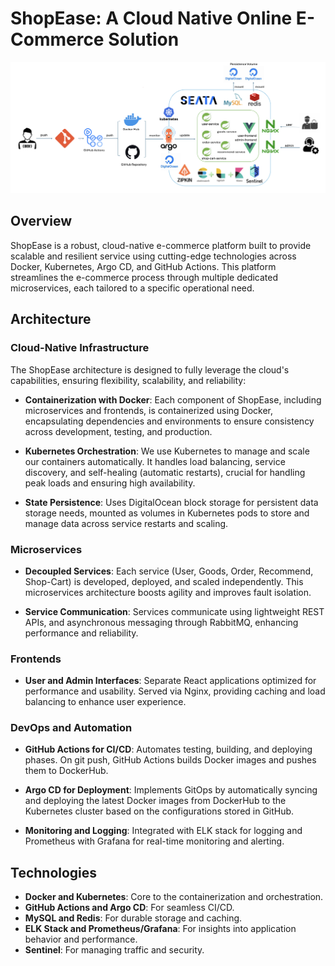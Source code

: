 # ShopEase: A Cloud Native Online E-Commerce Solution

![System Architecture](static-files/arch-imgs/platform_architecture.png)

## Overview

ShopEase is a robust, cloud-native e-commerce platform built to provide scalable and resilient service using cutting-edge technologies across Docker, Kubernetes, Argo CD, and GitHub Actions. This platform streamlines the e-commerce process through multiple dedicated microservices, each tailored to a specific operational need.

## Architecture

### Cloud-Native Infrastructure

The ShopEase architecture is designed to fully leverage the cloud's capabilities, ensuring flexibility, scalability, and reliability:

- **Containerization with Docker**: Each component of ShopEase, including microservices and frontends, is containerized using Docker, encapsulating dependencies and environments to ensure consistency across development, testing, and production.

- **Kubernetes Orchestration**: We use Kubernetes to manage and scale our containers automatically. It handles load balancing, service discovery, and self-healing (automatic restarts), crucial for handling peak loads and ensuring high availability.

- **State Persistence**: Uses DigitalOcean block storage for persistent data storage needs, mounted as volumes in Kubernetes pods to store and manage data across service restarts and scaling.

### Microservices

- **Decoupled Services**: Each service (User, Goods, Order, Recommend, Shop-Cart) is developed, deployed, and scaled independently. This microservices architecture boosts agility and improves fault isolation.

- **Service Communication**: Services communicate using lightweight REST APIs, and asynchronous messaging through RabbitMQ, enhancing performance and reliability.

### Frontends

- **User and Admin Interfaces**: Separate React applications optimized for performance and usability. Served via Nginx, providing caching and load balancing to enhance user experience.

### DevOps and Automation

- **GitHub Actions for CI/CD**: Automates testing, building, and deploying phases. On git push, GitHub Actions builds Docker images and pushes them to DockerHub.

- **Argo CD for Deployment**: Implements GitOps by automatically syncing and deploying the latest Docker images from DockerHub to the Kubernetes cluster based on the configurations stored in GitHub.

- **Monitoring and Logging**: Integrated with ELK stack for logging and Prometheus with Grafana for real-time monitoring and alerting.

## Technologies

- **Docker and Kubernetes**: Core to the containerization and orchestration.
- **GitHub Actions and Argo CD**: For seamless CI/CD.
- **MySQL and Redis**: For durable storage and caching.
- **ELK Stack and Prometheus/Grafana**: For insights into application behavior and performance.
- **Sentinel**: For managing traffic and security.